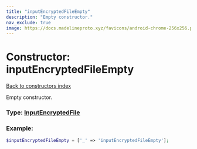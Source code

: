 ```yaml
---
title: "inputEncryptedFileEmpty"
description: "Empty constructor."
nav_exclude: true
image: https://docs.madelineproto.xyz/favicons/android-chrome-256x256.png
---
```

# Constructor: inputEncryptedFileEmpty  
[Back to constructors index](/API_docs/constructors/index.md)



Empty constructor.




### Type: [InputEncryptedFile](/API_docs/types/InputEncryptedFile.md)


### Example:

```php
$inputEncryptedFileEmpty = ['_' => 'inputEncryptedFileEmpty'];
```  
